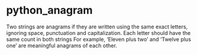 # python_anagram

Two strings are anagrams if they are written using the same exact letters, ignoring space, punctuation and capitalization. Each letter should have the same count in both strings For example, ‘Eleven plus two’ and ‘Twelve plus one’ are meaningful anagrams of each other.

